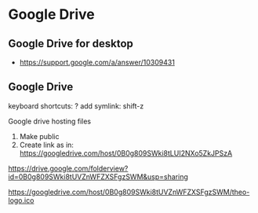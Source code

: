 # Google Drive

## Google Drive for desktop

* https://support.google.com/a/answer/10309431


## Google Drive

keyboard shortcuts: ?
add symlink: shift-z

Google drive hosting files

1. Make public
2. Create link as in: https://googledrive.com/host/0B0g809SWki8tLUI2NXo5ZkJPSzA

https://drive.google.com/folderview?id=0B0g809SWki8tUVZnWFZXSFgzSWM&usp=sharing

https://googledrive.com/host/0B0g809SWki8tUVZnWFZXSFgzSWM/theo-logo.ico


